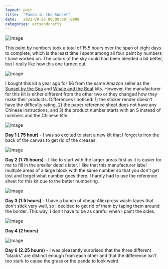 ```yaml
---
layout: post
title:  "Panda in the Sunset"
date:   2021-09-26 00:00:00 -0800
categories: artsandcrafts
---
```


![Image](https://i.imgur.com/bgQAwf4.jpg)

This paint by numbers took a total of 15.5 hours over the span of eight days to complete; which is the least time I spent among all four paint by numbers I have worked on. The colors of the sky could had been blended a bit better, but I really like how this one turned out.

![Image](https://i.imgur.com/uGYb5Rd.jpg)

I bought this kit a year ago for $6 from the same Amazon seller as the [Sunset by the Sea](https://ninagetsbored.wordpress.com/2021/09/19/paint-by-numbers-sunset-by-the-sea/) and [Whale and the Boat](https://ninagetsbored.wordpress.com/2020/11/18/paint-by-numbers-whale-and-the-boat/) kits. However, the manufacturer for this kit is either different from the other two or they changed how they make their products. Differences I noticed: 1) the sticker render doesn't have the difficulty rating, 2) the paper reference sheet does not have any Chinese instructions, and 3) the product number starts with an S instead of numbers and the Chinese title.

![Image](https://i.imgur.com/WPA8H2T.jpg)

**Day 1 (.75 hour)** - I was so excited to start a new kit that I forgot to iron the back of the canvas to get rid of the creases.

![Image](https://i.imgur.com/OhOJdrb.jpg)

**Day 2 (1.75 hours)** - I like to start with the larger areas first as it is easier for me to fill in the smaller details later. I like that this manufacturer label multiple areas of a large block with the same number so that you don't get lost and forget what number goes there. I hardly had to use the reference sheet for this kit due to the better numbering.

![Image](https://i.imgur.com/vQXNKwC.jpg)

**Day 3 (1.5 hours)** - I have a bunch of cheap Aliexpress washi tapes that don't stick very well, so I decided to get rid of them by taping them around the border. This way, I don't have to be as careful when I paint the sides.

![Image](https://i.imgur.com/h2kupJF.jpg)

**Day 4 (2 hours)**

![Image](https://i.imgur.com/MuP15S0.jpg)

**Day 6 (2.25 hours)** - I was pleasantly surprised that the three different "blacks" are distinct enough from each other and that the difference isn't too stark to cause the grass or the panda to look weird.
